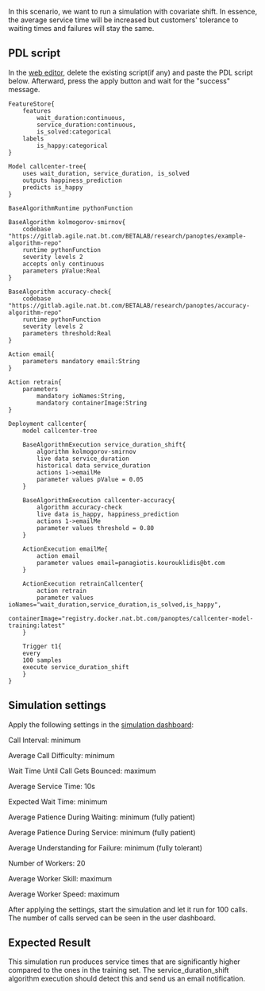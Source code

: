 In this scenario, we want to run a simulation with covariate shift. In essence, the average service time will be increased but customers' tolerance to waiting times and failures will stay the same.

## PDL script
In the [web editor](http://editor.panoptes.uk/), delete the existing script(if any) and paste the PDL script below. Afterward, press the apply button and wait for the "success" message.
```
FeatureStore{
	features
	    wait_duration:continuous,
	    service_duration:continuous,
	    is_solved:categorical
	labels 
	    is_happy:categorical
}

Model callcenter-tree{
    uses wait_duration, service_duration, is_solved
    outputs happiness_prediction
    predicts is_happy
}

BaseAlgorithmRuntime pythonFunction

BaseAlgorithm kolmogorov-smirnov{
	codebase "https://gitlab.agile.nat.bt.com/BETALAB/research/panoptes/example-algorithm-repo"
	runtime pythonFunction
	severity levels 2
	accepts only continuous
	parameters pValue:Real
}

BaseAlgorithm accuracy-check{
	codebase "https://gitlab.agile.nat.bt.com/BETALAB/research/panoptes/accuracy-algorithm-repo"
	runtime pythonFunction
	severity levels 2
	parameters threshold:Real
}

Action email{
	parameters mandatory email:String
}

Action retrain{
    parameters
        mandatory ioNames:String,
        mandatory containerImage:String
}

Deployment callcenter{
	model callcenter-tree
	
	BaseAlgorithmExecution service_duration_shift{
		algorithm kolmogorov-smirnov
		live data service_duration
		historical data service_duration
		actions 1->emailMe
		parameter values pValue = 0.05
	}
	
	BaseAlgorithmExecution callcenter-accuracy{
		algorithm accuracy-check
		live data is_happy, happiness_prediction
		actions 1->emailMe
		parameter values threshold = 0.80
	}
	
	ActionExecution emailMe{
		action email
		parameter values email=panagiotis.kourouklidis@bt.com
	}
	
	ActionExecution retrainCallcenter{
	    action retrain
	    parameter values ioNames="wait_duration,service_duration,is_solved,is_happy",  
	        containerImage="registry.docker.nat.bt.com/panoptes/callcenter-model-training:latest"
	}
	
	Trigger t1{
	every
	100 samples
	execute service_duration_shift
	}
}
```
## Simulation settings
Apply the following settings in the [simulation dashboard](https://ui.digitaltwin.callcentre.panoptes.betalab.rp.bt.com/):

Call Interval: minimum

Average Call Difficulty: minimum

Wait Time Until Call Gets Bounced: maximum

Average Service Time: 10s


Expected Wait Time: minimum

Average Patience During Waiting: minimum (fully patient)

Average Patience During Service: minimum (fully patient)

Average Understanding for Failure: minimum (fully tolerant)


Number of Workers: 20

Average Worker Skill: maximum

Average Worker Speed: maximum

After applying the settings, start the simulation and let it run for 100 calls. The number of calls served can be seen in the user dashboard.

## Expected Result
This simulation run produces service times that are significantly higher compared to the ones in the training set. The service_duration_shift algorithm execution should detect this and send us an email notification.